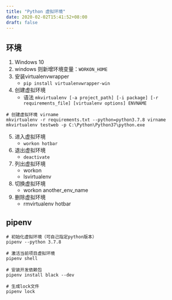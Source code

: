 ```yaml
---
title: "Python 虚拟环境"
date: 2020-02-02T15:41:52+08:00
draft: false
---
```


## 环境

1. Windows 10 
2. windows 则新增环境变量：`WORKON_HOME`
3. 安装virtualenvwrapper
	+ `pip install virtualenvwrapper-win`
4. 创建虚拟环境
	+ 语法 `mkvirtualenv [-a project_path] [-i package] [-r requirements_file] [virtualenv options] ENVNAME`


```shell
# 创建虚拟环境 virname
mkvirtualenv -r requirements.txt --python=python3.7.8 virname
mkvirtualenv testweb -p C:\Python\Python37\python.exe
```

5. 进入虚拟环境
   + `workon hotbar`
6. 退出虚拟环境
   + `deactivate`
7. 列出虚拟环境
   + workon
   + lsvirtualenv
8. 切换虚拟环境
   + workon another_env_name
9. 删除虚拟环境
   + rmvirtualenv hotbar
    

## pipenv

```shell
# 初始化虚拟环境（可自己指定python版本）
pipenv --python 3.7.8

# 激活当前项目虚拟环境
pipenv shell

# 安装开发依赖包
pipenv install black --dev

# 生成lock文件
pipenv lock
```
